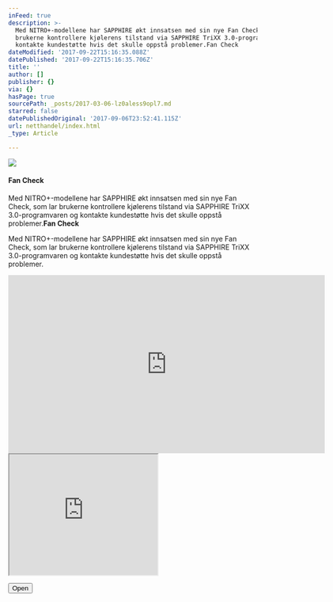 ```yaml
---
inFeed: true
description: >-
  Med NITRO+-modellene har SAPPHIRE økt innsatsen med sin nye Fan Check, som lar
  brukerne kontrollere kjølerens tilstand via SAPPHIRE TriXX 3.0-programvaren og
  kontakte kundestøtte hvis det skulle oppstå problemer.Fan Check
dateModified: '2017-09-22T15:16:35.088Z'
datePublished: '2017-09-22T15:16:35.706Z'
title: ''
author: []
publisher: {}
via: {}
hasPage: true
sourcePath: _posts/2017-03-06-lz0aless9opl7.md
starred: false
datePublishedOriginal: '2017-09-06T23:52:41.115Z'
url: netthandel/index.html
_type: Article

---
```

![](https://the-grid-user-content.s3-us-west-2.amazonaws.com/6309d1fc-7214-44e2-8586-16a5cfa95039.gif)

#### **Fan Check**

Med NITRO+-modellene har SAPPHIRE økt innsatsen med sin nye Fan Check, som lar brukerne kontrollere kjølerens tilstand via SAPPHIRE TriXX 3.0-programvaren og kontakte kundestøtte hvis det skulle oppstå problemer.**Fan Check**

Med NITRO+-modellene har SAPPHIRE økt innsatsen med sin nye Fan Check, som lar brukerne kontrollere kjølerens tilstand via SAPPHIRE TriXX 3.0-programvaren og kontakte kundestøtte hvis det skulle oppstå problemer.

<iframe src="https://cdn.embedly.com/widgets/media.html?src=https%3A%2F%2Fwww.youtube.com%2Fembed%2FDS8cOy3Q3_s%3Ffeature%3Doembed&amp;url=http%3A%2F%2Fwww.youtube.com%2Fwatch%3Fv%3DDS8cOy3Q3_s&amp;image=https%3A%2F%2Fi.ytimg.com%2Fvi%2FDS8cOy3Q3_s%2Fhqdefault.jpg&amp;key=a715cf41cc93453ca338d350cd26f87b&amp;type=text%2Fhtml&amp;schema=youtube" width="640" height="360" scrolling="no" frameborder="0" allowfullscreen="" style=""></iframe>

<iframe src="https://the-grid.github.io/ed-userhtml/?g=eJwlzU0KwjAQQOG9pwhzgI5CCkWa7tSV4NZlk0xNYGIkPwzeXtEDvO_NcStrIiXRt2BgGjWoQPERmgE97UHV4gyE1l71iCgiwzv31i0NLiekZMkjX26H-_k0Vn0F9eNsLp6KgW-_MmfZOnN1hei5zPg_LrsP3BEpVw" height="244" style=""></iframe>

<button data-role="cta" style="">Open</button>